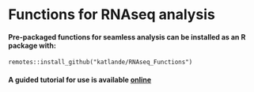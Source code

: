 # Functions for RNAseq analysis

#### Pre-packaged functions for seamless analysis can be installed as an R package with:
` remotes::install_github("katlande/RNAseq_Functions") `

#### A guided tutorial for use is available [online](https://github.com/katlande/RNAseq_Functions/blob/main/RNAseq_Tutorial.md)
